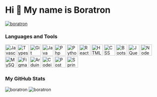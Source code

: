 Hi 👋 My name is Boratron
=========================

<p align="left"> 
<a href="https://github.com/ryo-ma/github-profile-trophy"><img src="https://github-profile-trophy.vercel.app/?username=boratron&theme=algolia&margin-w=10&margin-h=10" alt="boratron" /></a> 
</p>

### Languages and Tools

<p align="left">
<img alt="Javascript" width="36" height="36" src="https://cdn.jsdelivr.net/gh/devicons/devicon/icons/javascript/javascript-original.svg" />          
<img alt="Typescript" width="36" height="36" src="https://cdn.jsdelivr.net/gh/devicons/devicon/icons/typescript/typescript-original.svg" />
<img alt="Git" width="36" height="36" src="https://cdn.jsdelivr.net/gh/devicons/devicon/icons/git/git-original.svg" />
<img alt="Java" width="36" height="36" src="https://cdn.jsdelivr.net/gh/devicons/devicon/icons/java/java-original.svg" />
<img alt="Php" width="36" height="36" src="https://cdn.jsdelivr.net/gh/devicons/devicon/icons/php/php-original.svg" />
<img alt="Python" width="36" height="36" src="https://cdn.jsdelivr.net/gh/devicons/devicon/icons/python/python-original.svg" />
<img alt="React" width="36" height="36" src="https://cdn.jsdelivr.net/gh/devicons/devicon/icons/react/react-original.svg" />
<img alt="HTML5" width="36" height="36" src="https://cdn.jsdelivr.net/gh/devicons/devicon/icons/html5/html5-original.svg" />
<img alt="CSS" width="36" height="36" src="https://cdn.jsdelivr.net/gh/devicons/devicon/icons/css3/css3-original.svg" />
<img alt="Bootstrap" width="36" height="36" src="https://cdn.jsdelivr.net/gh/devicons/devicon/icons/bootstrap/bootstrap-original.svg" />
<img alt="JQuery" width="36" height="36" src="https://cdn.jsdelivr.net/gh/devicons/devicon/icons/jquery/jquery-original.svg" />
<img alt="NodeJS" width="36" height="36" src="https://cdn.jsdelivr.net/gh/devicons/devicon/icons/nodejs/nodejs-original.svg" />
<img alt="MySQL" width="36" height="36" src="https://cdn.jsdelivr.net/gh/devicons/devicon/icons/mysql/mysql-original.svg" />
<img alt="Figma" width="36" height="36" src="https://cdn.jsdelivr.net/gh/devicons/devicon/icons/figma/figma-original.svg" />
<img alt="Arduino" width="36" height="36" src="https://cdn.jsdelivr.net/gh/devicons/devicon/icons/arduino/arduino-original.svg" />
<img alt="Codeigniter" width="36" height="36" src="https://cdn.jsdelivr.net/gh/devicons/devicon/icons/codeigniter/codeigniter-plain.svg" />
<img alt="Postman" width="36" height="36" src="https://www.vectorlogo.zone/logos/getpostman/getpostman-icon.svg" />
<img alt="Spring" width="36" height="36" src="https://cdn.jsdelivr.net/gh/devicons/devicon/icons/spring/spring-original.svg" />   
</p>

### My GitHub Stats

<img src="https://github-readme-stats.vercel.app/api?username=boratron&show_icons=true&theme=transparent&title_color=3382ed&text_color=ffffff&icon_color=ef4444&bg_color=0f172a" alt="boratron" />

<img src="https://github-readme-stats.vercel.app/api/top-langs/?username=boratron&layout=donut&langs_count=10&title_color=3382ed&text_color=ffffff&icon_color=ef4444&bg_color=0f172a" alt="boratron" />
